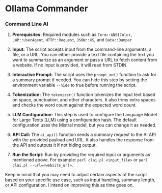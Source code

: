 # Ollama Commander

### Command Line AI

1. **Prerequisites:** Required modules such as `Term::ANSIColor`, `LWP::UserAgent`, `HTTP::Request`, `JSON::XS`, and `Data::Dumper` 

2. **Input:** The script accepts input from the command-line arguments, a file, or a URL. You can either provide a text file containing the text you want to summarize as an argument or pass a URL to fetch content from a website. If no input is provided, it will read from STDIN.

3. **Interactive Prompt:** The script uses the `prompt_me()` function to ask for a summary prompt if needed. You can hide this step by setting the environment variable `--hide` to true before running the script.

4. **Tokenization:** The `tokenizer()` function tokenizes the input text based on space, punctuation, and other characters. It also trims extra spaces and checks the word count against the expected word count.

5. **LLM Configuration:** This step is used to configure the Language Model for Large Texts (LLM) using a configuration hash. The default configuration uses the Mistral model, but you can change it as needed.

6. **API Call:** The `ai_api()` function sends a summary request to the AI API with the provided payload and URL. It also handles the response from the API and outputs it if not hiding output.

7. **Run the Script:** Run by providing the required input or arguments as mentioned above. For example: `perl clai.pl <input_file>` or `perl clai.pl --url=<website_url>`.

Keep in mind that you may need to adjust certain aspects of the script based on your specific use case, such as input handling, summary length, or API configuration.  I intend on improving this as time goes on.
